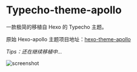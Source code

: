 # Typecho-theme-apollo

一款极简的移植自 Hexo 的 Typecho 主题。

原始 Hexo-apollo 主题项目地址：[hexo-theme-apollo](https://github.com/pinggod/hexo-theme-apollo)

_Tips：还在继续移植中…_

![screenshot](https://github.com/FaithPatrick/typecho-theme-apollo/blob/master/screenshot.png)

